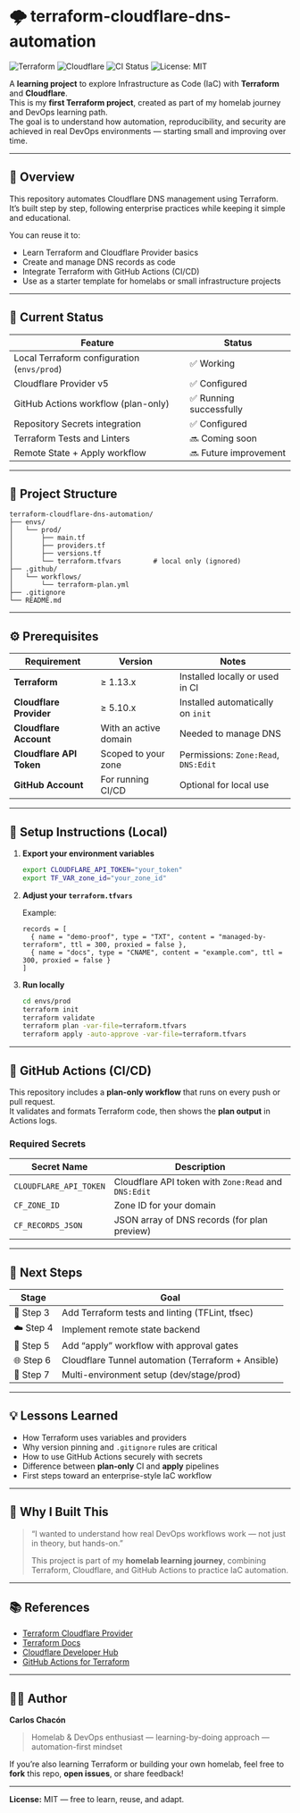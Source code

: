# 🌩️ terraform-cloudflare-dns-automation

![Terraform](https://img.shields.io/badge/Terraform-1.13.x-623CE4?logo=terraform)
![Cloudflare](https://img.shields.io/badge/Cloudflare-5.10-orange?logo=cloudflare)
![CI Status](https://img.shields.io/github/actions/workflow/status/cchacon-dev/terraform-cloudflare-dns-automation/terraform-plan.yml?branch=main&label=CI%20Status&logo=githubactions)
![License: MIT](https://img.shields.io/badge/License-MIT-blue.svg)

A **learning project** to explore Infrastructure as Code (IaC) with **Terraform** and **Cloudflare**.  
This is my **first Terraform project**, created as part of my homelab journey and DevOps learning path.  
The goal is to understand how automation, reproducibility, and security are achieved in real DevOps environments — starting small and improving over time.

---

## 📖 Overview

This repository automates Cloudflare DNS management using Terraform.  
It’s built step by step, following enterprise practices while keeping it simple and educational.

You can reuse it to:
- Learn Terraform and Cloudflare Provider basics  
- Create and manage DNS records as code  
- Integrate Terraform with GitHub Actions (CI/CD)  
- Use as a starter template for homelabs or small infrastructure projects  

---

## 🧱 Current Status

| Feature | Status |
|----------|--------|
| Local Terraform configuration (`envs/prod`) | ✅ Working |
| Cloudflare Provider v5 | ✅ Configured |
| GitHub Actions workflow (plan-only) | ✅ Running successfully |
| Repository Secrets integration | ✅ Configured |
| Terraform Tests and Linters | 🔜 Coming soon |
| Remote State + Apply workflow | 🔜 Future improvement |

---

## 🧩 Project Structure

```
terraform-cloudflare-dns-automation/
├── envs/
│   └── prod/
│       ├── main.tf
│       ├── providers.tf
│       ├── versions.tf
│       └── terraform.tfvars        # local only (ignored)
├── .github/
│   └── workflows/
│       └── terraform-plan.yml
├── .gitignore
└── README.md
```

---

## ⚙️ Prerequisites

| Requirement | Version | Notes |
|--------------|----------|-------|
| **Terraform** | ≥ 1.13.x | Installed locally or used in CI |
| **Cloudflare Provider** | ≥ 5.10.x | Installed automatically on `init` |
| **Cloudflare Account** | With an active domain | Needed to manage DNS |
| **Cloudflare API Token** | Scoped to your zone | Permissions: `Zone:Read`, `DNS:Edit` |
| **GitHub Account** | For running CI/CD | Optional for local use |

---

## 🧩 Setup Instructions (Local)

1. **Export your environment variables**

   ```bash
   export CLOUDFLARE_API_TOKEN="your_token"
   export TF_VAR_zone_id="your_zone_id"
   ```

2. **Adjust your `terraform.tfvars`**

   Example:
   ```hcl
   records = [
     { name = "demo-proof", type = "TXT", content = "managed-by-terraform", ttl = 300, proxied = false },
     { name = "docs", type = "CNAME", content = "example.com", ttl = 300, proxied = false }
   ]
   ```

3. **Run locally**

   ```bash
   cd envs/prod
   terraform init
   terraform validate
   terraform plan -var-file=terraform.tfvars
   terraform apply -auto-approve -var-file=terraform.tfvars
   ```

---

## 🤖 GitHub Actions (CI/CD)

This repository includes a **plan-only workflow** that runs on every push or pull request.  
It validates and formats Terraform code, then shows the **plan output** in Actions logs.

### Required Secrets

| Secret Name | Description |
|--------------|-------------|
| `CLOUDFLARE_API_TOKEN` | Cloudflare API token with `Zone:Read` and `DNS:Edit` |
| `CF_ZONE_ID` | Zone ID for your domain |
| `CF_RECORDS_JSON` | JSON array of DNS records (for plan preview) |

---

## 🚀 Next Steps

| Stage | Goal |
|--------|------|
| 🧩 Step 3 | Add Terraform tests and linting (TFLint, tfsec) |
| ☁️ Step 4 | Implement remote state backend |
| 🔐 Step 5 | Add “apply” workflow with approval gates |
| 🌐 Step 6 | Cloudflare Tunnel automation (Terraform + Ansible) |
| 🧱 Step 7 | Multi-environment setup (dev/stage/prod) |

---

## 💡 Lessons Learned

- How Terraform uses variables and providers  
- Why version pinning and `.gitignore` rules are critical  
- How to use GitHub Actions securely with secrets  
- Difference between **plan-only** CI and **apply** pipelines  
- First steps toward an enterprise-style IaC workflow  

---

## 🧠 Why I Built This

> “I wanted to understand how real DevOps workflows work — not just in theory, but hands-on.”  
>  
> This project is part of my **homelab learning journey**, combining Terraform, Cloudflare, and GitHub Actions to practice IaC automation.

---

## 📚 References

- [Terraform Cloudflare Provider](https://registry.terraform.io/providers/cloudflare/cloudflare/latest)
- [Terraform Docs](https://developer.hashicorp.com/terraform)
- [Cloudflare Developer Hub](https://developers.cloudflare.com/)
- [GitHub Actions for Terraform](https://github.com/hashicorp/setup-terraform)

---

## 🧑‍💻 Author

**Carlos Chacón**  
> Homelab & DevOps enthusiast — learning-by-doing approach — automation-first mindset  

If you’re also learning Terraform or building your own homelab, feel free to **fork** this repo, **open issues**, or share feedback!

---

**License:** MIT — free to learn, reuse, and adapt.
